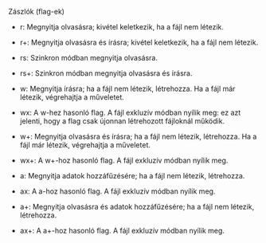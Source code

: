 Zászlók (flag-ek)

-  r: Megnyitja olvasásra; kivétel keletkezik, ha a fájl nem létezik.

-  r+: Megnyitja olvasásra és írásra; kivétel keletkezik, ha a fájl nem létezik.

-  rs: Szinkron módban megnyitja olvasásra.

-  rs+: Szinkron módban megnyitja olvasásra és írásra.

-  w: Megnyitja írásra; ha a fájl nem létezik, létrehozza. Ha a fájl már létezik, végrehajtja a műveletet.

-  wx: A w-hez hasonló flag. A fájl exkluzív módban nyílik meg: ez azt jelenti, hogy a flag csak újonnan létrehozott fájloknál működik.

-  w+: Megnyitja olvasásra és írásra; ha a fájl nem létezik, létrehozza. Ha a fájl már létezik, végrehajtja a műveletet.

-  wx+: A w+-hoz hasonló flag. A fájl exkluzív módban nyílik meg.

-  a: Megnyitja adatok hozzáfűzésére; ha a fájl nem létezik, létrehozza.

-  ax: A a-hoz hasonló flag. A fájl exkluzív módban nyílik meg.

-  a+: Megnyitja olvasásra és adatok hozzáfűzésére; ha a fájl nem létezik, létrehozza.

-  ax+: A a+-hoz hasonló flag. A fájl exkluzív módban nyílik meg.
